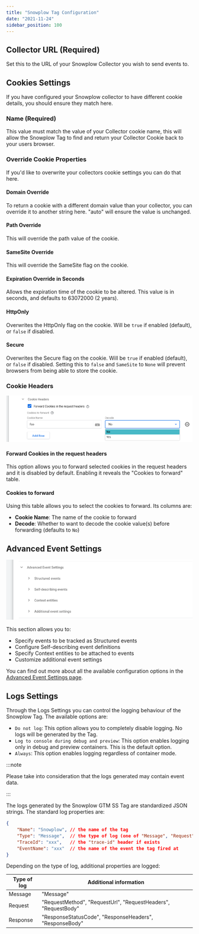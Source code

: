 ```yaml
---
title: "Snowplow Tag Configuration"
date: "2021-11-24"
sidebar_position: 100
---
```


## Collector URL (Required)

Set this to the URL of your Snowplow Collector you wish to send events to.

## Cookies Settings

If you have configured your Snowplow collector to have different cookie details, you should ensure they match here.

### Name (Required)

This value must match the value of your Collector cookie name, this will allow the Snowplow Tag to find and return your Collector Cookie back to your users browser.

### Override Cookie Properties

If you'd like to overwrite your collectors cookie settings you can do that here.

#### Domain Override

To return a cookie with a different domain value than your collector, you can override it to another string here. "auto" will ensure the value is unchanged.

#### Path Override

This will override the path value of the cookie.

#### SameSite Override

This will override the SameSite flag on the cookie.

#### Expiration Override in Seconds

Allows the expiration time of the cookie to be altered. This value is in seconds, and defaults to 63072000 (2 years).

#### HttpOnly

Overwrites the HttpOnly flag on the cookie. Will be `true` if enabled (default), or `false` if disabled.

#### Secure

Overwrites the Secure flag on the cookie. Will be `true` if enabled (default), or `false` if disabled. Setting this to `false` and `SameSite` to `None` will prevent browsers from being able to store the cookie.

### Cookie Headers

![cookie headers](images/cookie_headers.png)

#### Forward Cookies in the request headers

This option allows you to forward selected cookies in the request headers and it is disabled by default. Enabling it reveals the "Cookies to forward" table.

#### Cookies to forward

Using this table allows you to select the cookies to forward. Its columns are:

- **Cookie Name**: The name of the cookie to forward
- **Decode**: Whether to want to decode the cookie value(s) before forwarding (defaults to `No`)

## Advanced Event Settings

![advanced event settings overview](images/advanced_event_settings_overview.png)

This section allows you to:

- Specify events to be tracked as Structured events
- Configure Self-describing event definitions
- Specify Context entities to be attached to events
- Customize additional event settings

You can find out more about all the available configuration options in the [Advanced Event Settings page](/docs/destinations/forwarding-events/google-tag-manager-server-side/snowplow-tag-for-gtm-ss/snowplow-tag-configuration/advanced-event-settings/index.md).

## Logs Settings

Through the Logs Settings you can control the logging behaviour of the Snowplow Tag. The available options are:

- `Do not log`: This option allows you to completely disable logging. No logs will be generated by the Tag.
- `Log to console during debug and preview`: This option enables logging only in debug and preview containers. This is the default option.
- `Always`: This option enables logging regardless of container mode.

:::note

Please take into consideration that the logs generated may contain event data.

:::

The logs generated by the Snowplow GTM SS Tag are standardized JSON strings.
The standard log properties are:

```json
{
    "Name": "Snowplow", // the name of the tag
    "Type": "Message",  // the type of log (one of "Message", "Request", "Response")
    "TraceId": "xxx",   // the "trace-id" header if exists
    "EventName": "xxx"  // the name of the event the tag fired at
}
```

Depending on the type of log, additional properties are logged:

| Type of log | Additional information                                         |
|-------------|----------------------------------------------------------------|
| Message     | "Message"                                                      |
| Request     | "RequestMethod", "RequestUrl", "RequestHeaders", "RequestBody" |
| Response    | "ResponseStatusCode", "ResponseHeaders", "ResponseBody"        |
